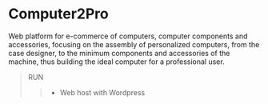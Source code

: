 # Computer2Pro

Web platform for e-commerce of computers, computer components and accessories, focusing on the assembly of personalized computers, from the case designer, to the minimum components and accessories of the machine, thus building the ideal computer for a professional user.

 <!--
## Screen Shots
![nodedo](./00.png)
-->

> RUN
>  > - Web host with Wordpress
